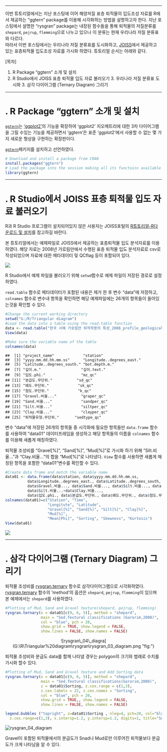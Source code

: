 ------------------------------------------------------------------------

이번 튜토리얼에서는 지난 포스팅에 이어 해양저질 표층 퇴적물의 입도조성
자료를 R에서 제공하는 “ggtern” package를 이용해 시각화하는 방법을
설명하고자 한다. 지난 포스팅에서 설명한 “rysgran” package는 내장된
함수들을 통해 퇴적물의 저질분류를 `shepard`, `pejrup`, `flemming`으로
나누고 있으나 이 분류는 현재 우리나라 저질 분류표와 다르다.  
따라서 이번 포스팅에서는 우리나라 저질 분류표를 도시화하고,
[JOISS](https://joiss.kr)에서 제공하고 있는 표층퇴적물 입도조성 자료를
가시화 하였다. 튜토리얼 순서는 아래와 같다.

\[목차\]  
1. R Package “ggtern” 소개 및 설치  
2. R Studio에서 JOISS 표층 퇴적물 입도 자료 불러오기 3. 우리나라 저질
분류표 도시화 3. 삼각 다이어그램 (Ternary Diagram) 그리기

------------------------------------------------------------------------

. R Package “ggtern” 소개 및 설치
=================================

[`ggtern`](https://www.rdocumentation.org/packages/ggtern/versions/2.2.0)는
[‘ggplot2’](https://www.rdocumentation.org/packages/ggplot2/versions/3.3.1)의
기능을 확장하여 ‘ggplot2’ 지오메트리에 대한 3차 다이어그램을 그릴 수있는
기능을 제공하면서 ’ggtern’은 표준 ’ggplot2’에서 사용할 수 없는 몇 가지
새로운 형상을 구현하는 확장판이다.

[`ggtern`](https://www.rdocumentation.org/packages/rysgran/versions/2.1.0)패키지를
설치하고 선언하였다.

``` r
# Download and install a package from CRAN
install.packages("ggtern")
# Load the package into the session making all its functoins available to use
library(ggtern)
```

------------------------------------------------------------------------

. R Studio에서 JOISS 표층 퇴적물 입도 자료 불러오기
===================================================

R과 R Studio 프로그램이 설치되어있지 않은 사용자는 JOISS포털의
[R튜토리얼-R다운로드 및
설치](http://joiss.kr/joiss/cont.tuto.rTutoList.do)를 참고하길 바란다.

본 튜토리얼에서는 예제파일로 JOISS에서 제공하는 표층퇴적물 입도
분석자료를 이용하였다. 해당 자료는 2008년 가로림만에서 수행된 표층
퇴적물 입도 분석자료로 csv로 작성되었으며 자료에 대한 메타데이터 및
QCflag 등이 포함되어 있다.

![](G:\R\Triangular%20diagram\rysgran\rysgran_01_joiss%20data.png)

R Studio에서 예제 파일을 불러오기 위해 `setwd`함수로 예제 파일이 저장된
경로로 설정하였다.

`read.table` 함수로 메타데이터가 포함된 내용은 제거 한 후 변수 “data”에
저장하고, `colnames` 함수로 변수내 항목을 확인하면 해당 예제파일에는
26개의 항목들이 들어있는것을 확인할 수 있다.

``` r
#Change the current working directory
setwd("G:/R/Triangular diagram")
#Load the data into a table using the read.table function
data <- read.table("한국 서해 가로림만 퇴적작용의 특성_2008_profile_geological_unknown.csv", skip = 26, header = TRUE, sep = ",")
View(data)
```

``` r
#Make sure the variable name of the table
colnames(data)
```

    ##  [1] "project_name"             "station"                 
    ##  [3] "yyyy.mm.dd.hh.mm.ss"      "Longitude..degrees_east."
    ##  [5] "Latitude..degrees_south." "bot.depth.m."            
    ##  [7] "깊이.m."                  "깊이.text."              
    ##  [9] "입도.phi."                "mz_qc"                   
    ## [11] "분급도.무단위."           "sd_qc"                   
    ## [13] "왜도.무단위."             "sk_qc"                   
    ## [15] "첨도.무단위."             "k_qc"                    
    ## [17] "Gravel.비율..."           "graper_qc"               
    ## [19] "Sand.비율..."             "sandper_qc"              
    ## [21] "Silt.비율..."             "siltper_qc"              
    ## [23] "Clay.비율..."             "clayper_qc"              
    ## [25] "퇴적물유형.무단위."       "sedtype_qc"

변수 “data”에 저장된 26개의 항목들 중 시각화에 필요한 항목들만
`data.frame` 함수를 사용하여 “data01” 데이터프레임을 생성하고 해당
항목들의 이름을 `colnames` 함수를 이용해 새롭게 매칭하였다.

퇴적물 조성비를 “Gravel\[%\]”, “Sand\[%\]”, “Mud\[%\]”로 가시화 하기
위해 “Silt.비율…”과 “Clay.비율…”의 합을 “Mud\[%\]”로 나타냈다. `View`
함수를 사용하면 새롭게 매칭된 항목을 포함한 “data01”변수를 확인할 수
있다.

``` r
#Create data frame and match the variable name
data01 <- data.frame(data$station, data$yyyy.mm.dd.hh.mm.ss, 
          data$Longitude..degrees_east., data$Latitude..degrees_south, 
          data$Gravel.비율..., data$Sand.비율..., data$Silt.비율..., data$Clay.비율..., 
          data$Silt.비율...+data$Clay.비율..., 
          data$입도.phi., data$분급도.무단위., data$왜도.무단위., data$첨도.무단위.)
colnames(data01)=c("Station", "Time", 
                   "Longitute", "Latitude", 
                   "Gravel[%]", "Sand[%]", "Silt[%]", "Clay[%]", 
                   "Mud[%]",
                   "Mean[Phi]", "Sorting", "Skewness", "Kurtosis")
View(data01)
```

![](G:\R\Triangular%20diagram\rysgran\rysgran_02_data01.png)

------------------------------------------------------------------------

. 삼각 다이어그램 (Ternary Diagram) 그리기
==========================================

퇴적물 조성비를
[rysgran.ternary](https://www.rdocumentation.org/packages/rysgran/versions/2.1.0/topics/rysgran.ternary)
함수로 삼각다이어그램으로 시각화하였다.
[rysgran.ternary](https://www.rdocumentation.org/packages/rysgran/versions/2.1.0/topics/rysgran.ternary)
함수의 ’method’의 옵션은 `shepard`, `pejrup`, `flemming`이 있으며 본
예제에서는 `shepard`를 사용하였다.

``` r
#Plotting of Mud, Sand and Gravel texture(shepard, pejrup, flemming)
rysgran.ternary(x = data01[c(9, 6, 5)], method = "shepard",
                main = "Sed.Textural classifications (Garorim,2008)",
                col = "blue", pch = 20,
                show.grid = TRUE, show.legend = FALSE, 
                show.lines = FALSE, show.names = FALSE)
```

<center>
![rysgran\_04\_diagra](G:\R\Triangular%20diagram\rysgran\rysgran_03_diagram.png "fig:")
</center>

퇴적물 조성비와 분급도 data를 함께 나타낼 경우는 polygon의 크기와 범례로
수치를 가시화 할수 있다.

``` r
#Plotting of Mud, Sand and Gravel texture and Add Sorting data
rysgran.ternary(x = data01[c(9, 6, 5)], method = "shepard",
                main = "Sed.Textural classifications(Garorim,2008)",
                z = data01$Sorting, z.cex.range = c(1,3),
                z.cex.labels = 22, z.cex.names = "Sorting",
                col = "blue", pch = 20,
                show.grid = TRUE,, show.legend = FALSE, 
                show.lines = FALSE, show.names = FALSE)

legend.bubbles ("topright", z=data01$Sorting , nleg=4, pch=20, col="blue",cex=1, 
  z.cex.range=c(1,3), x.intersp=1.2, y.intersp=1.2, digits=1, title="Sorting")
```

![rysgran\_04\_diagram](G:\R\Triangular%20diagram\rysgran\rysgran_04_diagram_sorting.png)

Gravel이 포함된 퇴적물에서의 분급도가 Snad나 Mud로만 이루어진 퇴적물보다
분급도가 크게 나타남을 알 수 있다.
